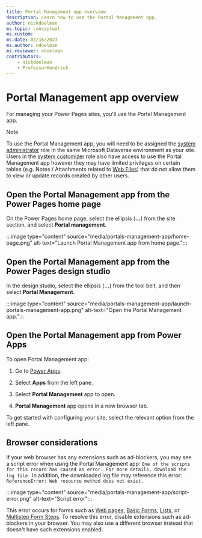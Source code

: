 ```yaml
---
title: Portal Management app overview
description: Learn how to use the Portal Management app.
author: nickdoelman
ms.topic: conceptual
ms.custom: 
ms.date: 03/16/2023
ms.author: ndoelman
ms.reviewer: ndoelman
contributors:
    - nickdoelman
    - ProfessorKendrick
---
```


# Portal Management app overview

For managing your Power Pages sites, you'll use the Portal Management app.

> [!NOTE]
> To use the Portal Management app, you will need to be assigned the [system administrator](/power-platform/admin/assign-security-roles) role in the same Microsoft Dataverse environment as your site. Users in the [system customizer](/power-platform/admin/assign-security-roles) role also have access to use the Portal Management app however they may have limited privileges on certain tables (e.g. Notes / Attachments related to [Web Files](/power-apps/maker/portals/configure/web-files)) that do not allow them to view or update records created by other users. 

## Open the Portal Management app from the Power Pages home page

On the Power Pages home page, select the ellipsis (**...**) from the site section, and select **Portal management**.

:::image type="content" source="media/portals-management-app/home-page.png" alt-text="Launch Portal Management app from home page.":::

## Open the Portal Management app from the Power Pages design studio

In the design studio, select the ellipsis (**...**) from the tool belt, and then select **Portal Management**.

:::image type="content" source="media/portals-management-app/launch-portals-management-app.png" alt-text="Open the Portal Management app.":::

## Open the Portal Management app from Power Apps

To open Portal Management app:

1. Go to [Power Apps](https://make.powerapps.com).

1. Select **Apps** from the left pane.

1. Select **Portal Management** app to open.

1. **Portal Management** app opens in a new browser tab.

To get started with configuring your site, select the relevant option from the left pane.

## Browser considerations

If your web browser has any extensions such as ad-blockers, you may see a script error when using the Portal Management app: `One of the scripts for this record has caused an error. For more details, download the log file.` In addition, the downloaded log file may reference this error: `ReferenceError: Web resource method does not exist.` 

:::image type="content" source="media/portals-management-app/script-error.png" alt-text="Script error":::

This error occurs for forms such as [Web pages](web-page.md), [Basic Forms](entity-forms.md), [Lists](entity-lists.md), or [Multistep Form Steps](web-form-steps.md). To resolve this error, disable extensions such as ad-blockers in your browser. You may also use a different browser instead that doesn't have such extensions enabled.
